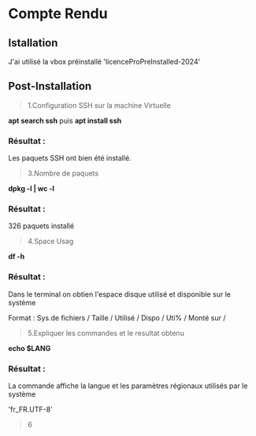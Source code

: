 # Compte Rendu

## Istallation

J'ai utilisé la vbox préinstallé 'licenceProPreInstalled-2024'

## Post-Installation

>1.Configuration SSH sur la machine Virtuelle

**apt search ssh** puis **apt install ssh**  

### Résultat : 

Les paquets SSH ont bien été installé.

>3.Nombre de paquets

**dpkg -l | wc -l**

### Résultat : 

326 paquets installé 

>4.Space Usag

**df -h**

### Résultat :

Dans le terminal on obtien l'espace disque utilisé et disponible sur le système

Format : Sys.de fichiers / Taille / Utilisé / Dispo / Uti% / Monté sur /

>5.Expliquer les commandes et le resultat obtenu

**echo $LANG**

### Résultat :

La commande affiche la langue et les paramètres régionaux utilisés par le système 

'fr_FR.UTF-8'

>6





